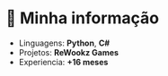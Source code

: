# 👋 Minha informação
- Linguagens: **Python**, **C#**
- Projetos: **ReWookz Games**
- Experiencia: **+16 meses**
